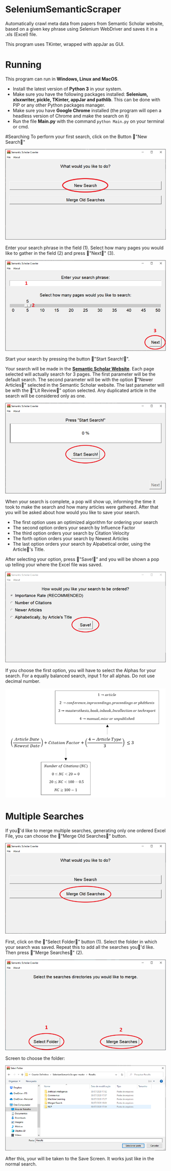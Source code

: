# SeleniumSemanticScraper
Automatically crawl meta data from papers from Semantic Scholar website, based on a given key phrase using Selenium WebDriver and saves it in a .xls (Excel) file. 

This program uses TKinter, wrapped with appJar as GUI.

# Running
This program can run in **Windows, Linux and MacOS**.
- Install the latest version of **Python 3** in your system.
- Make sure you have the following packages installed: **Selenium, xlsxwriter, pickle, TKinter, appJar and pathlib**. This can be done with PIP or any other Python packages manager.
- Make sure you have **Google Chrome** installed (the program will open a headless version of Chrome and make the search on it)
- Run the file **Main.py** with the command `python Main.py` on your terminal or cmd.


#Searching
To perform your first search, click on the Button ￿"New Search￿"

![Print](SupportImages/Initial_Page.png)

Enter your search phrase in the field (1). Select how many pages you would like to gather in the field (2) and 
press ￿"Next￿" (3).

![Print](SupportImages/Search_Page.png)

Start your search by pressing the button ￿"Start Search!￿".

Your search will be made in the **[Semantic Scholar Website](https://www.semanticscholar.org)**. 
Each page selected will actually search for 3 pages. The first parameter will be the default search. The second 
parameter will be with the option ￿"Newer Articles￿" selected in the Semantic Scholar website. The last parameter will 
be with the ￿"Lit Review￿" option selected. Any duplicated article in the search will be considered only as one.

![Print](SupportImages/Progress_Page.png)

When your search is complete, a pop will show up, informing the time it took to make the search and how many articles
were gathered. After that you will be asked about how would you like to save your search.

- The first option uses an optimized algorithm for ordering your search
- The second option orders your search by Influence Factor
- The third option orders your search by Citation Velocity
- The forth option orders your search by Newest Articles
- The last option orders your search by Alpabetical order, using the Article￿'s Title.

After selecting your option, press ￿"Save!￿" and you will be shown a pop up telling your where the Excel file was saved.

![Print](SupportImages/Save_Page.png)

If you choose the first option, you will have to select the Alphas for your search. For a equally balanced search, 
input 1 for all alphas. Do not use decimal number.

![Print](SupportImages/Algorithm_Page.png)

# Multiple Searches
If you￿'d like to merge multiple searches, generating only one ordered Excel File, you can choose
the ￿"Merge Old Searches￿" button.

![Print](SupportImages/Initial_Page2.png)

First, click on the ￿"Select Folder￿" button (1). Select the folder in which your search was 
saved. Repeat this to add all the searches you￿'d like. Then press ￿"Merge Searches￿" (2).

![Print](SupportImages/Merge_Page.png)

Screen to choose the folder:

![Print](SupportImages/Folder_Picker.png)

After this, your will be taken to the Save Screen. It works just like in the normal search.
